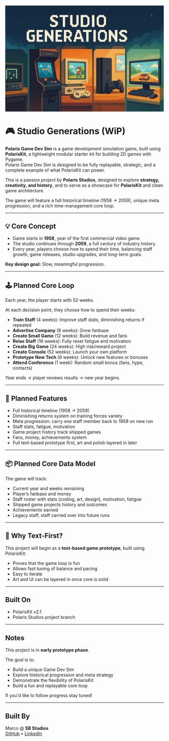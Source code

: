 <p align="center">
  <img src="images/background_image.png" width="640" alt="PolarisKit Title Screen">
</p>

# 🎮 Studio Generations (WiP)

**Polaris Game Dev Sim** is a game development simulation game, built using **PolarisKit**, a lightweight modular starter kit for building 2D games with Pygame.  
Polaris Game Dev Sim is designed to be fully replayable, strategic, and a complete example of what PolarisKit can power.

This is a passion project by **Polaris Studios**, designed to explore **strategy, creativity, and history**, and to serve as a showcase for **PolarisKit** and clean game architecture.

The game will feature a full historical timeline (1958 → 2059), unique meta progression, and a rich time-management core loop.

---

## 💡 Core Concept

- Game starts in **1958**, year of the first commercial video game.
- The studio continues through **2059**, a full century of industry history.
- Every year, players choose how to spend their time, balancing staff growth, game releases, studio upgrades, and long-term goals.

**Key design goal:** Slow, meaningful progression.

---

## 🕹️ Planned Core Loop

Each year, the player starts with 52 weeks.

At each decision point, they choose how to spend their weeks:

- **Train Staff** (4 weeks): Improve staff stats, diminishing returns if repeated
- **Advertise Company** (8 weeks): Grow fanbase
- **Create Small Game** (12 weeks): Build revenue and fans
- **Relax Staff** (16 weeks): Fully reset fatigue and motivation
- **Create Big Game** (24 weeks): High risk/reward project
- **Create Console** (52 weeks): Launch your own platform
- **Prototype New Tech** (6 weeks): Unlock new features or bonuses
- **Attend Conference** (1 week): Random small bonus (fans, hype, contacts)

Year ends → player reviews results → new year begins.

---

## 🧠 Planned Features

- Full historical timeline (1958 → 2059)
- Diminishing returns system on training forces variety
- Meta progression: carry one staff member back to 1958 on new run
- Staff stats, fatigue, motivation
- Game project history track shipped games
- Fans, money, achievements system
- Full text-based prototype first, art and polish layered in later

---

## 📦 Planned Core Data Model

The game will track:

- Current year and weeks remaining
- Player’s fanbase and money
- Staff roster with stats (coding, art, design), motivation, fatigue
- Shipped game projects history and outcomes
- Achievements earned
- Legacy staff, staff carried over into future runs

---

## 🚀 Why Text-First?

This project will begin as a **text-based game prototype**, built using PolarisKit:

- Proves that the game loop is fun
- Allows fast tuning of balance and pacing
- Easy to iterate
- Art and UI can be layered in once core is solid

---

## Built On

- PolarisKit v2.1
- Polaris Studios project branch

---

## Notes

This project is in **early prototype phase**.

The goal is to:

- Build a unique Game Dev Sim
- Explore historical progression and meta strategy
- Demonstrate the flexibility of PolarisKit
- Build a fun and replayable core loop

If you'd like to follow progress stay tuned!

---

## Built By

Marco @ **SB Studios**  
[GitHub](https://github.com/marcogonzalez99) • [LinkedIn](https://www.linkedin.com/in/marco-a-gonzalez99)
